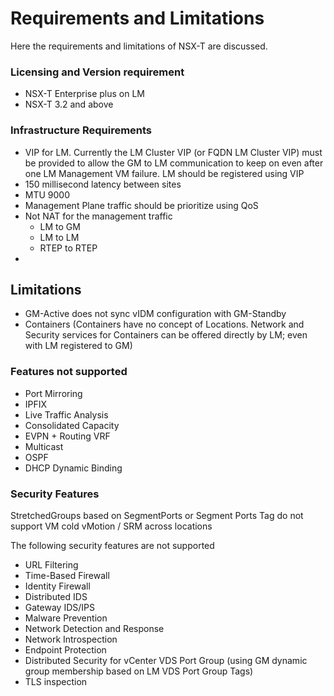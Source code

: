 # Requirements and Limitations

Here the requirements and limitations of NSX-T are discussed.

### Licensing and Version requirement

- NSX-T Enterprise plus on LM
- NSX-T 3.2 and above

### Infrastructure Requirements

* VIP for LM. Currently the LM Cluster VIP (or FQDN LM Cluster VIP) must be provided to allow the GM to LM communication to keep on even after one LM Management VM failure. LM should be registered using VIP
* 150 millisecond latency between sites
* MTU 9000
* Management Plane traffic should be prioritize using QoS
* Not NAT for the management traffic
  * LM to GM
  * LM to LM
  * RTEP to RTEP
* 

## Limitations

* GM-Active does not sync vIDM configuration with GM-Standby
* Containers (Containers have no concept of Locations. Network and Security services for Containers can be offered directly by LM; even with LM registered to GM)

### Features not supported

* Port Mirroring
* IPFIX
* Live Traffic Analysis
* Consolidated Capacity
* EVPN + Routing VRF
* Multicast
* OSPF
* DHCP Dynamic Binding

### Security Features

StretchedGroups based on SegmentPorts or Segment Ports Tag do not support VM cold vMotion / SRM across locations

The following security features are not supported

* URL Filtering
* Time-Based Firewall
* Identity Firewall
* Distributed IDS
* Gateway IDS/IPS
* Malware Prevention
* Network Detection and Response
* Network Introspection
* Endpoint Protection
* Distributed Security for vCenter VDS Port Group (using GM dynamic group membership based on LM VDS Port Group Tags)
* TLS inspection
